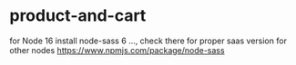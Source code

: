 # product-and-cart

for Node 16 install node-sass 6 ..., check there for proper saas version for other nodes https://www.npmjs.com/package/node-sass


